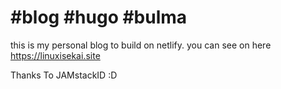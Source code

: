  # #blog #hugo #bulma
this is my personal blog to build on netlify. you can see on here https://linuxisekai.site

Thanks To JAMstackID :D
